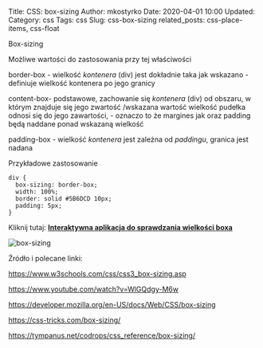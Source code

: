 Title: CSS: box-sizing
Author: mkostyrko
Date: 2020-04-01 10:00
Updated:
Category: css
Tags: css
Slug: css-box-sizing
related_posts: css-place-items, css-float


Box-sizing

Możliwe wartości do zastosowania przy tej właściwości

border-box - wielkość *kontenera* (div) jest dokładnie taka jak wskazano - definiuje wielkość kontenera po jego granicy

content-box- podstawowe, zachowanie się *kontenera* (div) od obszaru, w którym znajduje się jego zwartość /wskazana wartość wielkość pudełka odnosi się do jego zawartości, - oznaczo to że margines jak oraz padding będą naddane ponad wskazaną wielkość

padding-box - wielkość *kontenera* jest zależna od *paddingu*, granica jest nadana

Przykładowe zastosowanie

    div {
      box-sizing: border-box;
      width: 100%;
      border: solid #5B6DCD 10px;
      padding: 5px;
    }

Kliknij tutaj:
[**Interaktywna aplikacja do sprawdzania wielkości boxa**](https://codepen.io/carolineartz/full/ogVXZj/)

![box-sizing](https://codropspz-tympanus.netdna-ssl.com/codrops/wp-content/uploads/2014/09/box-areas1.png)

Źródło i polecane linki:

https://www.w3schools.com/css/css3_box-sizing.asp

https://www.youtube.com/watch?v=WlGQdgy-M6w

https://developer.mozilla.org/en-US/docs/Web/CSS/box-sizing

https://css-tricks.com/box-sizing/

https://tympanus.net/codrops/css_reference/box-sizing/